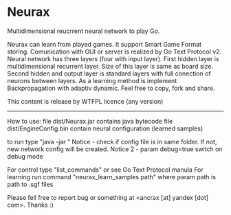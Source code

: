 Neurax
======

Multidimensional reucrrent neural network to play Go.

Neurax can learn from played games. It support Smart Game Format storing. Comunication with GUI or server is realized by Go Text Protocol v2. Neural network has three layers (four with input layer). First hidden layer is multidimensional recurrent layer. Size of this layer is same as board size. Second hidden and output layer is standard layers with full conection of neurons between layers. As a learning method is implement Backpropagation with adaptiv dynamic.
Feel free to copy, fork and share.

This content is release by WTFPL licence (any version)


-----------------------------------------------
How to use:
file dist/Neurax.jar contains java bytecode
file dist/EngineConfig.bin contain neural configuration (learned samples)

to run type "java -jar <path to Neurax.jar>"
Notice - check if config file is in same folder. If not, new network config will be created.
Notice 2 - param debug=true switch on debug mode

For control type "list_commands" or see Go Text Protocol manula
For learning run command "neurax_learn_samples path" where param path is path to .sgf files


Please fell free to report bug or something at <ancrax [at] yandex [dot] com>. Thanks :)

